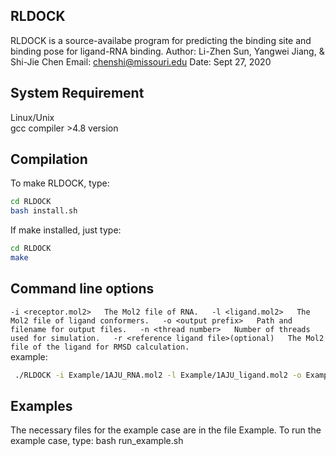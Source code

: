 **RLDOCK**
-----------------
RLDOCK is a source-availabe program for predicting the binding site and binding pose for ligand-RNA binding. 
Author: Li-Zhen Sun, Yangwei Jiang, & Shi-Jie Chen Email: chenshi@missouri.edu Date: Sept 27, 2020

System Requirement
------------------

 Linux/Unix  
 gcc compiler >4.8 version 
 
Compilation
----------------- 
To make RLDOCK, type:
```Bash
cd RLDOCK  
bash install.sh
```
If make installed, just type:
```Bash
cd RLDOCK  
make
```

Command line options
----------------- 
`
-i <receptor.mol2>  
    The Mol2 file of RNA.  
-l <ligand.mol2>  
    The Mol2 file of ligand conformers.  
-o <output prefix>  
    Path and filename for output files.  
-n <thread number>  
    Number of threads used for simulation.  
-r <reference ligand file>(optional)  
    The Mol2 file of the ligand for RMSD calculation.
 `   
  example:
 ```Bash
  ./RLDOCK -i Example/1AJU_RNA.mol2 -l Example/1AJU_ligand.mol2 -o Example/1AJU -n 20 -r Example/1AJU_ref.mol2    
```
Examples
-----------------
The necessary files for the example case are in the file Example.
To run the example case, type:
  bash run_example.sh
